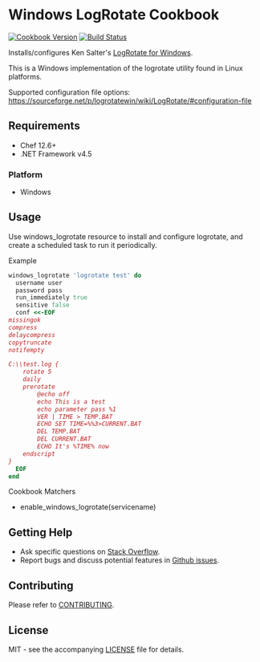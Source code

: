 # Windows LogRotate Cookbook

[![Cookbook Version](http://img.shields.io/cookbook/v/windows_logrotate.svg?style=flat-square)][cookbook]
[![Build Status](https://img.shields.io/appveyor/ci/dhoer/chef-windows_logrotate/master.svg?style=flat-square)][win]

[cookbook]: https://supermarket.chef.io/cookbooks/windows_logrotate
[win]: https://ci.appveyor.com/project/dhoer/chef-windows-logrotate

Installs/configures Ken Salter's 
[LogRotate for Windows](https://github.com/plecos/logrotatewin/).

This is a Windows implementation of the logrotate utility found in 
Linux platforms. 

Supported configuration file options: 
https://sourceforge.net/p/logrotatewin/wiki/LogRotate/#configuration-file


## Requirements

- Chef 12.6+
- .NET Framework v4.5

### Platform

- Windows

## Usage

Use windows_logrotate resource to install and configure logrotate, and 
create a scheduled task to run it periodically.

Example

```ruby
windows_logrotate 'logrotate test' do
  username user
  password pass
  run_immediately true
  sensitive false
  conf <<-EOF
missingok
compress
delaycompress
copytruncate
notifempty

C:\\test.log {
	rotate 5
	daily
	prerotate
		@echo off
		echo This is a test
		echo parameter pass %1
		VER | TIME > TEMP.BAT
		ECHO SET TIME=%%3>CURRENT.BAT
		DEL TEMP.BAT
		DEL CURRENT.BAT
		ECHO It's %TIME% now
	endscript
}
  EOF
end
```

Cookbook Matchers

- enable_windows_logrotate(servicename)

## Getting Help

- Ask specific questions on [Stack Overflow](http://stackoverflow.com/questions/tagged/windows+logrotate).
- Report bugs and discuss potential features in [Github issues](https://github.com/dhoer/chef-windows_logrotate/issues).

## Contributing

Please refer to [CONTRIBUTING](https://github.com/dhoer/chef-nssm/blob/master/CONTRIBUTING.md).

## License

MIT - see the accompanying [LICENSE](https://github.com/dhoer/chef-nssm/blob/master/LICENSE.md) file for details.

